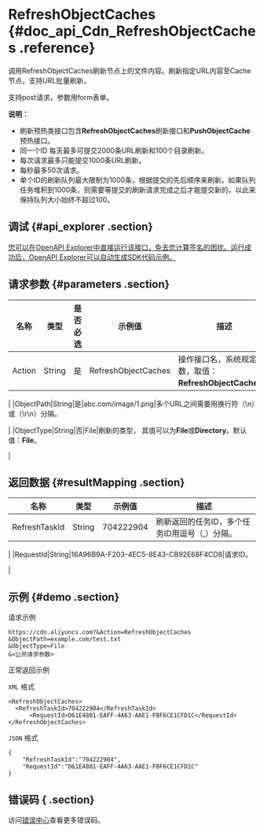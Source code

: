 # RefreshObjectCaches {#doc_api_Cdn_RefreshObjectCaches .reference}

调用RefreshObjectCaches刷新节点上的文件内容。刷新指定URL内容至Cache节点，支持URL批量刷新。

支持post请求，参数用form表单。

**说明：** 

-   刷新预热类接口包含**RefreshObjectCaches**刷新接口和**PushObjectCache**预热接口。
-   同一个ID 每天最多可提交2000条URL刷新和100个目录刷新。
-   每次请求最多只能提交1000条URL刷新。
-   每秒最多50次请求。
-   单个ID的刷新队列最大限制为1000条，根据提交的先后顺序来刷新。如果队列任务堆积到1000条，则需要等提交的刷新请求完成之后才能提交新的，以此来保持队列大小始终不超过100。

## 调试 {#api_explorer .section}

[您可以在OpenAPI Explorer中直接运行该接口，免去您计算签名的困扰。运行成功后，OpenAPI Explorer可以自动生成SDK代码示例。](https://api.aliyun.com/#product=Cdn&api=RefreshObjectCaches&type=RPC&version=2018-05-10)

## 请求参数 {#parameters .section}

|名称|类型|是否必选|示例值|描述|
|--|--|----|---|--|
|Action|String|是|RefreshObjectCaches|操作接口名，系统规定参数，取值：**RefreshObjectCaches**。

 |
|ObjectPath|String|是|abc.com/image/1.png|多个URL之间需要用换行符（\\n）或（\\r\\n）分隔。

 |
|ObjectType|String|否|File|刷新的类型， 其值可以为**File**或**Directory**。默认值：**File**。

 |

## 返回数据 {#resultMapping .section}

|名称|类型|示例值|描述|
|--|--|---|--|
|RefreshTaskId|String|704222904|刷新返回的任务ID，多个任务ID用逗号（,）分隔。

 |
|RequestId|String|16A96B9A-F203-4EC5-8E43-CB92E68F4CD8|请求ID。

 |

## 示例 {#demo .section}

请求示例

``` {#request_demo}
https://cdn.aliyuncs.com?&Action=RefreshObjectCaches
&ObjectPath=example.com/test.txt
&ObjectType=File
&<公共请求参数>
```

正常返回示例

`XML` 格式

``` {#xml_return_success_demo}
<RefreshObjectCaches>	
  <RefreshTaskId>704222904</RefreshTaskId>
	  <RequestId>D61E4801-EAFF-4A63-AAE1-FBF6CE1CFD1C</RequestId>
</RefreshObjectCaches>
```

`JSON` 格式

``` {#json_return_success_demo}
{
	"RefreshTaskId":"704222904",
	"RequestId":"D61E4801-EAFF-4A63-AAE1-FBF6CE1CFD1C"
}
```

## 错误码 { .section}

访问[错误中心](https://error-center.aliyun.com/status/product/Cdn)查看更多错误码。

